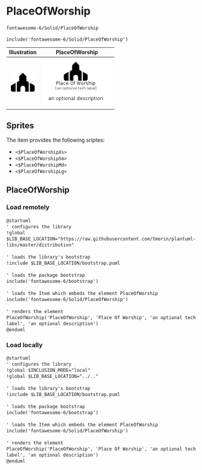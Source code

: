 # PlaceOfWorship


```text
fontawesome-6/Solid/PlaceOfWorship
```

```text
include('fontawesome-6/Solid/PlaceOfWorship')
```



| Illustration | PlaceOfWorship |
| :---: | :---: |
| ![illustration for Illustration](../../fontawesome-6/Solid/PlaceOfWorship.png) | ![illustration for PlaceOfWorship](../../fontawesome-6/Solid/PlaceOfWorship.Local.png) |



## Sprites
The item provides the following sriptes:

- `<$PlaceOfWorshipXs>`
- `<$PlaceOfWorshipSm>`
- `<$PlaceOfWorshipMd>`
- `<$PlaceOfWorshipLg>`





## PlaceOfWorship

### Load remotely
```plantuml
@startuml
' configures the library
!global $LIB_BASE_LOCATION="https://raw.githubusercontent.com/tmorin/plantuml-libs/master/distribution"

' loads the library's bootstrap
!include $LIB_BASE_LOCATION/bootstrap.puml

' loads the package bootstrap
include('fontawesome-6/bootstrap')

' loads the Item which embeds the element PlaceOfWorship
include('fontawesome-6/Solid/PlaceOfWorship')

' renders the element
PlaceOfWorship('PlaceOfWorship', 'Place Of Worship', 'an optional tech label', 'an optional description')
@enduml
```

### Load locally
```plantuml
@startuml
' configures the library
!global $INCLUSION_MODE="local"
!global $LIB_BASE_LOCATION="../.."

' loads the library's bootstrap
!include $LIB_BASE_LOCATION/bootstrap.puml

' loads the package bootstrap
include('fontawesome-6/bootstrap')

' loads the Item which embeds the element PlaceOfWorship
include('fontawesome-6/Solid/PlaceOfWorship')

' renders the element
PlaceOfWorship('PlaceOfWorship', 'Place Of Worship', 'an optional tech label', 'an optional description')
@enduml
```


